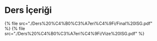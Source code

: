 # Ders İçeriği

<!--Index-->

{% file src="./Ders%20%C4%B0%C3%A7eri%C4%9Fi/Final%20ISG.pdf" %}
{% file src="./Ders%20%C4%B0%C3%A7eri%C4%9Fi/Vize%20ISG.pdf" %}

<!--Index-->

